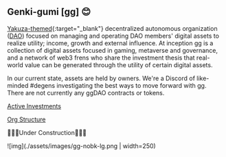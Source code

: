 ## Genki-gumi [gg] 😊

[Yakuza-themed](https://en.wikipedia.org/wiki/Yakuza){:target="_blank"} decentralized autonomous organization ([DAO](https://en.wikipedia.org/wiki/Decentralized_autonomous_organization)) focused on managing and operating DAO members' digital assets to realize utility; income, growth and external influence.
At inception gg is a collection of digital assets focused in gaming, metaverse and governance, and a network of web3 frens who share the investment thesis that real-world value can be generated through the utility of certain digital assets. 

In our current state, assets are held by owners. We're a Discord of like-minded #degens investigating the best ways to move forward with gg. There are not currently any ggDAO contracts or tokens.

[Active Investments](./investments.html)

[Org Structure](./structure.html)

🚧🚧🚧Under Construction🚧🚧🚧

![img](./assets/images/gg-nobk-lg.png | width=250)
